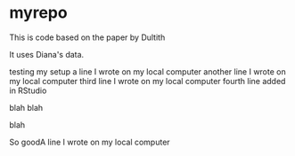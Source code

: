 # myrepo
This is code based on the paper by Dultith

It uses Diana's data.

testing my setup
a line I wrote on my local computer
another line I wrote on my local computer
third  line I wrote on my local computer
fourth line added in RStudio

blah blah

blah

So goodA line I wrote on my local computer
